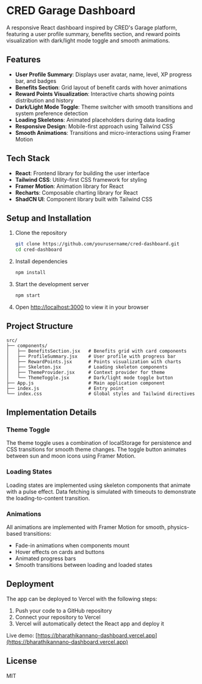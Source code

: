# CRED Garage Dashboard

A responsive React dashboard inspired by CRED's Garage platform, featuring a user profile summary, benefits section, and reward points visualization with dark/light mode toggle and smooth animations.

## Features

- **User Profile Summary**: Displays user avatar, name, level, XP progress bar, and badges
- **Benefits Section**: Grid layout of benefit cards with hover animations
- **Reward Points Visualization**: Interactive charts showing points distribution and history
- **Dark/Light Mode Toggle**: Theme switcher with smooth transitions and system preference detection
- **Loading Skeletons**: Animated placeholders during data loading
- **Responsive Design**: Mobile-first approach using Tailwind CSS
- **Smooth Animations**: Transitions and micro-interactions using Framer Motion

## Tech Stack

- **React**: Frontend library for building the user interface
- **Tailwind CSS**: Utility-first CSS framework for styling
- **Framer Motion**: Animation library for React
- **Recharts**: Composable charting library for React
- **ShadCN UI**: Component library built with Tailwind CSS

## Setup and Installation

1. Clone the repository
   ```bash
   git clone https://github.com/yourusername/cred-dashboard.git
   cd cred-dashboard
   ```

2. Install dependencies
   ```bash
   npm install
   ```

3. Start the development server
   ```bash
   npm start
   ```

4. Open [http://localhost:3000](http://localhost:3000) to view it in your browser

## Project Structure

```
src/
├── components/
│   ├── BenefitsSection.jsx   # Benefits grid with card components
│   ├── ProfileSummary.jsx    # User profile with progress bar
│   ├── RewardPoints.jsx      # Points visualization with charts
│   ├── Skeleton.jsx          # Loading skeleton components
│   ├── ThemeProvider.jsx     # Context provider for theme
│   └── ThemeToggle.jsx       # Dark/light mode toggle button
├── App.js                    # Main application component
├── index.js                  # Entry point
└── index.css                 # Global styles and Tailwind directives
```

## Implementation Details

### Theme Toggle

The theme toggle uses a combination of localStorage for persistence and CSS transitions for smooth theme changes. The toggle button animates between sun and moon icons using Framer Motion.

### Loading States

Loading states are implemented using skeleton components that animate with a pulse effect. Data fetching is simulated with timeouts to demonstrate the loading-to-content transition.

### Animations

All animations are implemented with Framer Motion for smooth, physics-based transitions:
- Fade-in animations when components mount
- Hover effects on cards and buttons
- Animated progress bars
- Smooth transitions between loading and loaded states

## Deployment

The app can be deployed to Vercel with the following steps:

1. Push your code to a GitHub repository
2. Connect your repository to Vercel
3. Vercel will automatically detect the React app and deploy it

Live demo: [https://bharathikannano-dashboard.vercel.app](https://bharathikannano-dashboard.vercel.app)

## License

MIT
